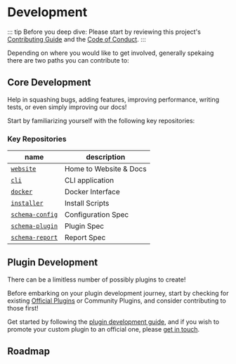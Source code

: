 # Development

::: tip Before you deep dive:
Please start by reviewing this project's [Contributing Guide](/oss/contributing.html) and the [Code of Conduct](/oss/conduct.html).
:::

Depending on where you would like to get involved, generally spekaing there are two paths you can contribute to:

## Core Development

Help in squashing bugs, adding features, improving performance, writing tests, or even simply improving our docs!

Start by familiarizing yourself with the following key repositories:

### Key Repositories

name                                                           | description           
-------------------------------------------------------------- | ----------------------
[`website`](https://github.com/greenlight/website)             | Home to Website & Docs
[`cli`](https://github.com/greenlight/cli)                     | CLI application       
[`docker`](https://github.com/greenlight/docker)               | Docker Interface      
[`installer`](https://github.com/greenlight/installer)         | Install Scripts       
[`schema-config`](https://github.com/greenlight/schema-config) | Configuration Spec    
[`schema-plugin`](https://github.com/greenlight/schema-plugin) | Plugin Spec           
[`schema-report`](https://github.com/greenlight/schema-report) | Report Spec           

## Plugin Development

There can be a limitless number of possibly plugins to create!

Before embarking on your plugin development journey, start by checking for existing [Official Plugins](/plugins/official.html) 
or Community Plugins, and consider contributing to those first!

Get started by following the [plugin development guide](/plugins/custom.html), 
and if you wish to promote your custom plugin to an official one, please [get in touch](mailto:hi@ahmad.codes).

## Roadmap
